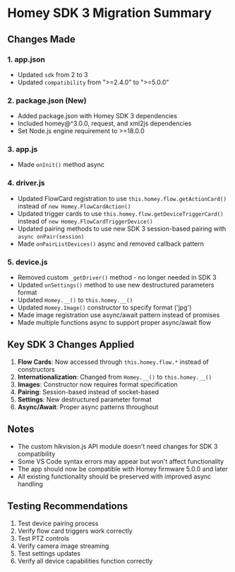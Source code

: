 # Homey SDK 3 Migration Summary

## Changes Made

### 1. app.json
- Updated `sdk` from 2 to 3
- Updated `compatibility` from ">=2.4.0" to ">=5.0.0"

### 2. package.json (New)
- Added package.json with Homey SDK 3 dependencies
- Included homey@^3.0.0, request, and xml2js dependencies
- Set Node.js engine requirement to >=18.0.0

### 3. app.js
- Made `onInit()` method async

### 4. driver.js
- Updated FlowCard registration to use `this.homey.flow.getActionCard()` instead of `new Homey.FlowCardAction()`
- Updated trigger cards to use `this.homey.flow.getDeviceTriggerCard()` instead of `new Homey.FlowCardTriggerDevice()`
- Updated pairing methods to use new SDK 3 session-based pairing with `async onPair(session)`
- Made `onPairListDevices()` async and removed callback pattern

### 5. device.js
- Removed custom `_getDriver()` method - no longer needed in SDK 3
- Updated `onSettings()` method to use new destructured parameters format
- Updated `Homey.__()` to `this.homey.__()`
- Updated `Homey.Image()` constructor to specify format ('jpg')
- Made image registration use async/await pattern instead of promises
- Made multiple functions async to support proper async/await flow

## Key SDK 3 Changes Applied

1. **Flow Cards**: Now accessed through `this.homey.flow.*` instead of constructors
2. **Internationalization**: Changed from `Homey.__()` to `this.homey.__()`
3. **Images**: Constructor now requires format specification
4. **Pairing**: Session-based instead of socket-based
5. **Settings**: New destructured parameter format
6. **Async/Await**: Proper async patterns throughout

## Notes

- The custom hikvision.js API module doesn't need changes for SDK 3 compatibility
- Some VS Code syntax errors may appear but won't affect functionality
- The app should now be compatible with Homey firmware 5.0.0 and later
- All existing functionality should be preserved with improved async handling

## Testing Recommendations

1. Test device pairing process
2. Verify flow card triggers work correctly
3. Test PTZ controls
4. Verify camera image streaming
5. Test settings updates
6. Verify all device capabilities function correctly